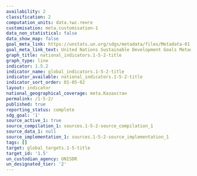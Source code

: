 ```yaml
---
availability: 2
classification: 2
computation_units: data.тыс.тенге
customisation: meta.customisation-1
data_non_statistical: false
data_show_map: false
goal_meta_link: https://unstats.un.org/sdgs/metadata/files/Metadata-01-05-02.pdf
goal_meta_link_text: United Nations Sustainable Development Goals Metadata (pdf 894kB)
graph_title: national_indicators.1-5-2-title
graph_type: line
indicator: 1.5.2
indicator_name: global_indicators.1-5-2-title
indicator_available: national_indicators.1-5-2-title
indicator_sort_order: 01-05-02
layout: indicator
national_geographical_coverage: meta.Казахстан
permalink: /1-5-2/
published: true
reporting_status: complete
sdg_goal: '1'
source_active_1: true
source_compilation_1: sources.1-5-2-source_compilation_1
source_data_1: null
source_implementation_1: sources.1-5-2-source_implementation_1
tags: []
target: global_targets.1-5-title
target_id: '1.5'
un_custodian_agency: UNISDR
un_designated_tier: '2'
---
```

